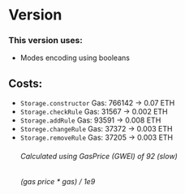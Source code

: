 # Version
### This version uses:
* Modes encoding using booleans

## Costs:
* `Storage.constructor` Gas: 766142 -> 0.07 ETH
* `Storage.checkRule` Gas: 31567 -> 0.002 ETH
* `Storage.addRule` Gas: 93591 -> 0.008 ETH
* `Storege.changeRule` Gas: 37372 -> 0.003 ETH
* `Storage.removeRule` Gas: 37205 -> 0.003 ETH
    ###### Calculated using GasPrice (GWEI) of 92 (slow)
    ###### _(gas price * gas) / 1e9_
